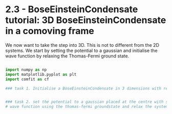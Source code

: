 # 2.3 - BoseEinsteinCondensate tutorial: 3D BoseEinsteinCondensate in a comoving frame

We now want to take the step into 3D. This is not to different from the 2D systems.  We start by setting the potential to a gaussian and initialise the wave function by relaxing the Thomas-Fermi ground state.

```python

import numpy as np
import matplotlib.pyplot as plt
import comfit as cf

### task 1. Initialise a BoseEinsteinCondensate in 3 dimensions with resolution 64x64x64. Sett gamma = 0 and dt =0.1


### task 2. set the potential to a gaussian placed at the centre with size = 2 and strenght = 4. Initialise the
# wave function using the thomas-fermi groundstate and relax the system for 100 time steps. Plot the result

```